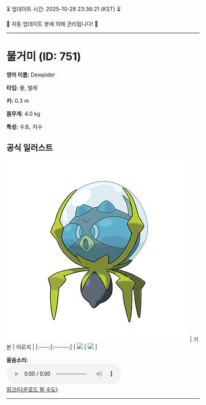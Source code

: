 
⏳ 업데이트 시간: 2025-10-28 23:36:21 (KST) ⏳

🤖 자동 업데이트 봇에 의해 관리됩니다! 🤖

---

# 물거미 (ID: 751)
**영어 이름:** Dewpider

**타입:** 물, 벌레

**키:** 0.3 m

**몸무게:** 4.0 kg

**특성:** 수포, 저수

## 공식 일러스트
![](https://raw.githubusercontent.com/PokeAPI/sprites/master/sprites/pokemon/other/official-artwork/751.png)
| 기본 | 이로치 |
|:----:|:------:|
| <img src="http://play.pokemonshowdown.com/sprites/ani/dewpider.gif" width="200"> | <img src="http://play.pokemonshowdown.com/sprites/ani-shiny/dewpider.gif" width="200"> |

**울음소리:**<br><audio controls src="https://raw.githubusercontent.com/PokeAPI/cries/main/cries/pokemon/latest/751.ogg"></audio><br> [링크(다운로드 될 수도)](https://raw.githubusercontent.com/PokeAPI/cries/main/cries/pokemon/latest/751.ogg)


---
